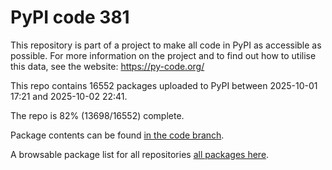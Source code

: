 # PyPI code 381

This repository is part of a project to make all code in PyPI as accessible as possible. For more information 
on the project and to find out how to utilise this data, see the website: https://py-code.org/

This repo contains 16552 packages uploaded to PyPI between 
2025-10-01 17:21 and 2025-10-02 22:41.

The repo is 82% (13698/16552) complete.

Package contents can be found [in the code branch](https://github.com/pypi-data/pypi-mirror-381/tree/code/packages).

A browsable package list for all repositories [all packages here](https://py-code.org/repositories/pypi-mirror-381).


